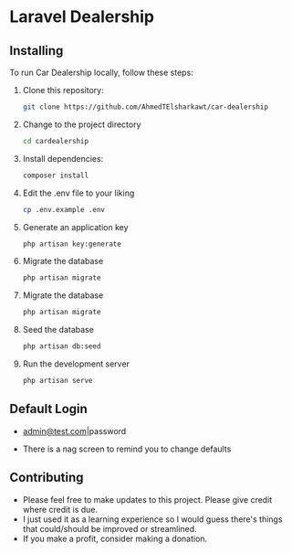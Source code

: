 # Laravel Dealership


## Installing

To run Car Dealership locally, follow these steps:

1. Clone this repository:

    ```bash
    git clone https://github.com/AhmedTElsharkawt/car-dealership
    ```

2. Change to the project directory

    ```bash
    cd cardealership
    ```

3. Install dependencies:

    ```bash
    composer install
    ```

4. Edit the .env file to your liking
    ```bash
    cp .env.example .env
    ```
5. Generate an application key

    ```bash
    php artisan key:generate
    ```
6. Migrate the database

    ```bash
    php artisan migrate
    ```

7. Migrate the database

    ```bash
    php artisan migrate
    ```

8. Seed the database

    ```bash
    php artisan db:seed
    ```

9. Run the development server

    ```bash
    php artisan serve
    ```

## Default Login
* admin@test.com|password 
- There is a nag screen to remind you to change defaults


## Contributing

* Please feel free to make updates to this project. Please give credit where credit is due.
* I just used it as a learning experience so I would guess there's things that could/should be improved or streamlined.
* If you make a profit, consider making a donation.
